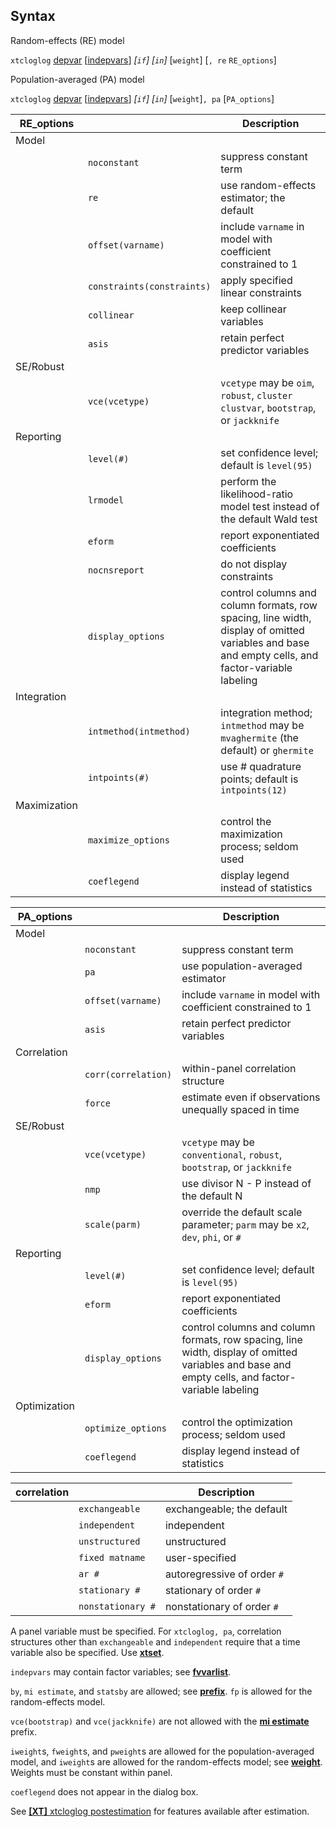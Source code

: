 ## Syntax

Random-effects (RE) model

`xtcloglog`
[depvar](http://www.stata.com/help.cgi?depvar)
\[[indepvars](http://www.stata.com/help.cgi?indepvars)\]
_\[`if`\] \[`in`\]_ \[`weight`\] \[`, re`
`RE_options`\]

Population-averaged (PA) model

`xtcloglog`
[depvar](http://www.stata.com/help.cgi?depvar)
\[[indepvars](http://www.stata.com/help.cgi?indepvars)\]
_\[`if`\] \[`in`\]_ \[`weight`\]`, pa`
\[`PA_options`\]

| RE\_options  |                                | Description                                                                                                                                      |
|--------------|--------------------------------|--------------------------------------------------------------------------------------------------------------------------------------------------|
| Model        |                                |                                                                                                                                                  |
|              | `noconstant`                   | suppress constant term                                                                                                                           |
|              | `re`                           | use random-effects estimator; the default                                                                                                        |
|              | `offset(varname)`              | include `varname` in model with coefficient constrained to 1                                                                                     |
|              | `constraints(constraints)` | apply specified linear constraints                                                                                                               |
|              | `collinear`                    | keep collinear variables                                                                                                                         |
|              | `asis`                         | retain perfect predictor variables                                                                                                               |
| SE/Robust    |                                |                                                                                                                                                  |
|              | `vce(vcetype)`                 | `vcetype` may be `oim`, `robust`, `cluster clustvar`, `bootstrap`, or `jackknife`                                                              |
| Reporting    |                                |                                                                                                                                                  |
|              | `level(#)`                     | set confidence level; default is `level(95)`                                                                                                     |
|              | `lrmodel`                      | perform the likelihood-ratio model test instead of the default Wald test                                                                         |
|              | `eform`                        | report exponentiated coefficients                                                                                                                |
|              | `nocnsreport`                  | do not display constraints                                                                                                                       |
|              | `display_options`              | control columns and column formats, row spacing, line width, display of omitted variables and base and empty cells, and factor-variable labeling |
| Integration  |                                |                                                                                                                                                  |
|              | `intmethod(intmethod)`         | integration method; `intmethod` may be `mvaghermite` (the default) or `ghermite`                                                                 |
|              | `intpoints(#)`                 | use \# quadrature points; default is `intpoints(12)`                                                                                             |
| Maximization |                                |                                                                                                                                                  |
|              | `maximize_options`             | control the maximization process; seldom used                                                                                                    |
|              | `coeflegend`                   | display legend instead of statistics                                                                                                             |

| PA\_options  |                         | Description                                                                                                                                      |
|--------------|-------------------------|--------------------------------------------------------------------------------------------------------------------------------------------------|
| Model        |                         |                                                                                                                                                  |
|              | `noconstant`            | suppress constant term                                                                                                                           |
|              | `pa`                    | use population-averaged estimator                                                                                                                |
|              | `offset(varname)`       | include `varname` in model with coefficient constrained to 1                                                                                     |
|              | `asis`                  | retain perfect predictor variables                                                                                                               |
| Correlation  |                         |                                                                                                                                                  |
|              | `corr(correlation)` | within-panel correlation structure                                                                                                               |
|              | `force`                 | estimate even if observations unequally spaced in time                                                                                           |
| SE/Robust    |                         |                                                                                                                                                  |
|              | `vce(vcetype)`          | `vcetype` may be `conventional`, `robust`, `bootstrap`, or `jackknife`                                                                           |
|              | `nmp`                   | use divisor N - P instead of the default N                                                                                                       |
|              | `scale(parm)`           | override the default scale parameter; `parm` may be `x2`, `dev`, `phi`, or `#`                                                                   |
| Reporting    |                         |                                                                                                                                                  |
|              | `level(#)`              | set confidence level; default is `level(95)`                                                                                                     |
|              | `eform`                 | report exponentiated coefficients                                                                                                                |
|              | `display_options`       | control columns and column formats, row spacing, line width, display of omitted variables and base and empty cells, and factor-variable labeling |
| Optimization |                         |                                                                                                                                                  |
|              | `optimize_options`      | control the optimization process; seldom used                                                                                                    |
|              | `coeflegend`            | display legend instead of statistics                                                                                                             |

| correlation |                     | Description                 |
|-------------|---------------------|-----------------------------|
|             | `exchangeable`      | exchangeable; the default   |
|             | `independent`       | independent                 |
|             | `unstructured`      | unstructured                |
|             | `fixed matname`   | user-specified              |
|             | `ar #`            | autoregressive of order `#` |
|             | `stationary #`    | stationary of order `#`     |
|             | `nonstationary #` | nonstationary of order `#`  |

A panel variable must be specified. For `xtcloglog, pa`, correlation
structures other than `exchangeable` and `independent` require that a
time variable also be specified. Use
[<strong>xtset</strong>](http://www.stata.com/help.cgi?xtset).

`indepvars` may contain factor variables; see
[<strong>fvvarlist</strong>](http://www.stata.com/help.cgi?fvvarlist).

`by`, `mi estimate`, and `statsby` are allowed; see
[<strong>prefix</strong>](http://www.stata.com/help.cgi?prefix).
`fp` is allowed for the random-effects model.

`vce(bootstrap)` and `vce(jackknife)` are not allowed with the
[<strong>mi estimate</strong>](http://www.stata.com/help.cgi?mi%20estimate)
prefix.

`iweight`s, `fweight`s, and `pweight`s are allowed for the
population-averaged model, and `iweight`s are allowed for the
random-effects model; see
[<strong>weight</strong>](http://www.stata.com/help.cgi?weight).
Weights must be constant within panel.

`coeflegend` does not appear in the dialog box.

See
[<strong>[XT]</strong> xtcloglog postestimation](http://www.stata.com/help.cgi?xtcloglog_postestimation)
for features available after estimation.
